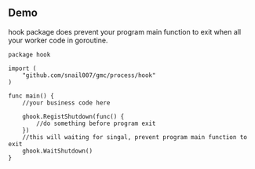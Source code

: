 ## Demo 

hook package does prevent your program main function to exit when all your worker code in goroutine.

```golang
package hook

import (
	"github.com/snail007/gmc/process/hook"
)

func main() {
	//your business code here
	
	ghook.RegistShutdown(func() {
		//do something before program exit
	})
    //this will waiting for singal, prevent program main function to exit
	ghook.WaitShutdown()
}
```
